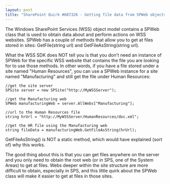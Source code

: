 ```yaml
---
layout: post
title: "SharePoint Quirk #687326 - Getting file data from SPWeb objects"
---
```


<p>The Windows SharePoint Services (WSS) object model contains a SPWeb class that is used to obtain data about and perform actions on WSS websites. SPWeb has a couple of methods that allow you to get at files stored in sites: GetFile(string url) and GetFileAsString(string url).</p>

<p>What the WSS SDK does NOT tell you is that you don't need an instance of SPWeb for the specific WSS website that contains the file you are looking for to use those methods. In other words, if you have a file stored under a site named "Human Resources", you can use a SPWeb instance for a site named "Manufacturing" and still get the file under Human Resources:</p>

<pre><code>//get the site server
SPSite server = new SPSite("http://MyWSSServer");
   
//get the Manufacturing web
SPWeb manufacturingWeb = server.AllWebs["Manufacturing"];

//url to the Human Resources file
string hrUrl = "http://MyWSSServer/HumanResources/doc.xml";

//get the HR file using the Manufacturing web
string fileData = manufacturingWeb.GetFileAsString(hrUrl);</code></pre>
<p>GetFileAsString() is NOT a static method, which would have explained (sort of) why this works. </p>

<p>The good thing about this is that you can get files anywhere on the server and you only need to obtain the root web (or in SPS, one of the System Areas) to get at files. Webs deeper within the site structure are more difficult to obtain, especially in SPS, and this little quirk about the SPWeb class will make it easier to get at files in those sites. </p>

 

